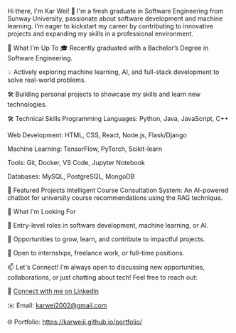 Hi there, I'm Kar Wei! 👋
I'm a fresh graduate in Software Engineering from Sunway University, passionate about software development and machine learning. I’m eager to kickstart my career by contributing to innovative projects and expanding my skills in a professional environment.

🔭 What I'm Up To
🎓 Recently graduated with a Bachelor’s Degree in Software Engineering.

💡 Actively exploring machine learning, AI, and full-stack development to solve real-world problems.

🛠️ Building personal projects to showcase my skills and learn new technologies.

🛠️ Technical Skills
Programming Languages: Python, Java, JavaScript, C++

Web Development: HTML, CSS, React, Node.js, Flask/Django

Machine Learning: TensorFlow, PyTorch, Scikit-learn

Tools: Git, Docker, VS Code, Jupyter Notebook

Databases: MySQL, PostgreSQL, MongoDB

📂 Featured Projects
Intelligent Course Consultation System: An AI-powered chatbot for university course recommendations using the RAG technique.


🎯 What I'm Looking For

🚀 Entry-level roles in software development, machine learning, or AI.

🌱 Opportunities to grow, learn, and contribute to impactful projects.

💼 Open to internships, freelance work, or full-time positions.

📫 Let's Connect!
I’m always open to discussing new opportunities, collaborations, or just chatting about tech! Feel free to reach out:

💼 [Connect with me on LinkedIn](https://www.linkedin.com/in/tkarwei/)

✉️ Email: karwei2002@gmail.com

🌐 Portfolio: https://karweiii.github.io/portfolio/

<!---
Karweiii/Karweiii is a ✨ special ✨ repository because its `README.md` (this file) appears on your GitHub profile.
You can click the Preview link to take a look at your changes.
--->
